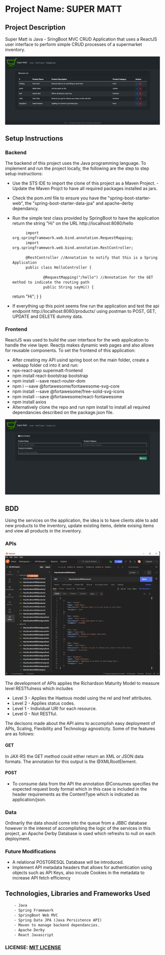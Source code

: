 # Project Name: SUPER MATT

## Project Description

Super Matt is Java - SringBoot MVC CRUD Application that uses a ReactJS user interface to perform simple CRUD processes of a supermarket inventory.

<img src="images/list.png">

## Setup Instructions

### Backend

The backend of this project uses the Java programming language. To implement and run the project locally, the following are the step to step setup instructions:

- Use the STS IDE to import the clone of this project as a Maven Project. - Update the Maven Projct to have all required packages installed as jars.

- Check the pom.xml file to ensure you have the "spring-boot-starter-web", the "spring-boot-starter-data-jpa" and apache-derby dependancy.

- Run the simple test class provided by SpringBoot to have the application return the string "Hi" on the URL http://localhost:8080/hello

            import org.springframework.web.bind.annotation.RequestMapping;
            import org.springframework.web.bind.annotation.RestController;

            @RestController //Annotation to notify that this is a Spring Application
            public class HelloController {

                    @RequestMapping("/hello") //Annotation for the GET method to indicate the routing path
                    public String sayHi() {

  return "Hi";
  }
  }

- If everything up this point seems fine run the application and test the api endpoint http://localhost:8080/products/ using postman to POST, GET, UPDATE and DELETE dummy data.

### Frontend

ReactJS was used to build the user interface for the web application to handle the view layer. Reactjs makes dynamic web pages and also allows for reusable components. To set the frontend of this application:

- After creating my API usind spring boot on the main folder, create a webapp folder cd into it and run:
- npx-react-app supermatt-frontend
- npm install react-bootstrap bootstrap
- npm install --save react-router-dom
- npm i --save @fortawesome/fontawesome-svg-core
- npm install --save @fortawesome/free-solid-svg-icons
- npm install --save @fortawesome/react-fontawesome
- npm install axios
- Alternatively clone the repo and run npm install to install all required dependancies described on the package.json file.

<img src="images/add.png">

## BDD

Using the services on the application, the idea is to have clients able to add new products to the inventory, update existing items, delete exising items and view all products in the inventory.

### APIs

<img src="images/api.png">

The development of APIs applies the Richardson Maturity Model to measure level RESTfulness which includes

- Level 3 - Applies the Haetous model using the rel and href attributes.
- Level 2 - Applies status codes.
- Level 1 - Individual URI for each resource.
- Level 0 - Not RESTful.

The decisons made about the API aims to accomplish easy deployment of APIs, Scaling, Flexibility and Technology agnosticity. Some of the features are as follows:

#### GET

In JAX-RS the GET method could either return an XML or JSON data formats. The annotation for this output is the @XMLRootElement.

#### POST

- To consume data from the API the annotation @Consumes specifies the expected request body format which in this case is included in the header requirements as the ContentType which is indicated as application/json.

### Data

Ordinarily the data should come into the queue from a JBBC database however in the interest of accomplishing the logic of the services in this project, an Apache Derby Database is used which refreshs to null on each deployment.

### Future Modifications

- A relational POSTGRESQL Database will be introduced.
- Implement API metadata headers that allows for authentication using objects such as API Keys, also incude Cookies in the metadata to increase API fetch efficiency

## Technologies, Libraries and Frameworks Used

        - Java
        - Spring Framework
        - SpringBoot Web MVC
        - Spring Data JPA (Java Persistence API)
        - Maven to manage backend dependancies.
        - Apache Derby
        - React Javascript

### LICENSE: [MIT LICENSE](https://raw.githubusercontent.com/deepeters/simple-supermatt/master/LICENSE)
